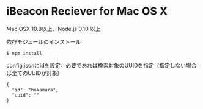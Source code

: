 # iBeacon Reciever for Mac OS X

Mac OSX 10.9以上、Node.js 0.10 以上

依存モジュールのインストール

```
$ npm install
```

config.jsonにidを設定。必要であれば検索対象のUUIDを指定（指定しない場合は全てのUUIDが対象）

```
{
  "id": "hokamura",
  "uuid": ""
}
```
